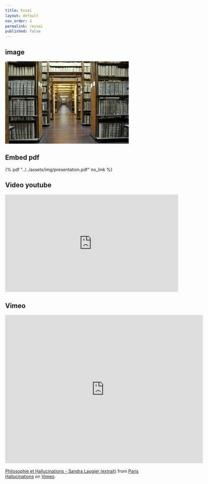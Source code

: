 ```yaml
---
title: Essai
layout: default
nav_order: 4
permalink: /essai
published: false
---
```

## image
![My helpful screenshot](/assets/img/small.jpg)

## Embed pdf

{% pdf "../../assets/img/presentation.pdf" no_link %}

## Video youtube

<iframe width="560" height="315" src="https://www.youtube.com/embed/_-SO6rBizQc" title="YouTube video player" frameborder="0" allow="accelerometer; autoplay; clipboard-write; encrypted-media; gyroscope; picture-in-picture; web-share" allowfullscreen></iframe>

## Vimeo

<iframe src="https://player.vimeo.com/video/430695?h=b9727ea27a" width="640" height="479" frameborder="0" allow="autoplay; fullscreen; picture-in-picture" allowfullscreen></iframe>
<p><a href="https://vimeo.com/430695">Philosophie et Hallucinations - Sandra Laugier (extrait)</a> from <a href="https://vimeo.com/hallucinations">Paris Hallucinations</a> on <a href="https://vimeo.com">Vimeo</a>.</p>